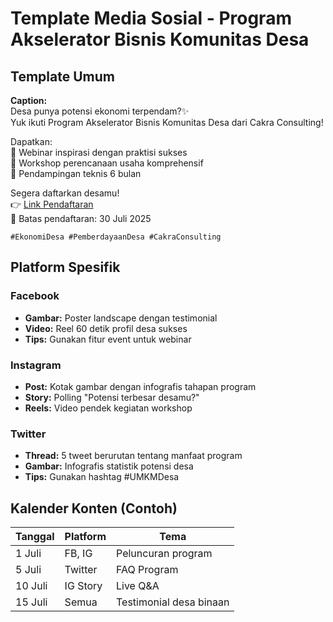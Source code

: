 # Template Media Sosial - Program Akselerator Bisnis Komunitas Desa

## Template Umum

**Caption:**  
Desa punya potensi ekonomi terpendam?✨  
Yuk ikuti Program Akselerator Bisnis Komunitas Desa dari Cakra Consulting!  

Dapatkan:  
🔹 Webinar inspirasi dengan praktisi sukses  
🔹 Workshop perencanaan usaha komprehensif  
🔹 Pendampingan teknis 6 bulan  

Segera daftarkan desamu!  
👉 [Link Pendaftaran](https://www.cakraconsulting.id/akselerator-desa)  
📅 Batas pendaftaran: 30 Juli 2025  

`#EkonomiDesa #PemberdayaanDesa #CakraConsulting`

## Platform Spesifik

### Facebook

- **Gambar:** Poster landscape dengan testimonial
- **Video:** Reel 60 detik profil desa sukses
- **Tips:** Gunakan fitur event untuk webinar

### Instagram

- **Post:** Kotak gambar dengan infografis tahapan program
- **Story:** Polling "Potensi terbesar desamu?"
- **Reels:** Video pendek kegiatan workshop

### Twitter

- **Thread:** 5 tweet berurutan tentang manfaat program
- **Gambar:** Infografis statistik potensi desa
- **Tips:** Gunakan hashtag #UMKMDesa

## Kalender Konten (Contoh)

| Tanggal | Platform | Tema |
|---------|----------|------|
| 1 Juli | FB, IG | Peluncuran program |
| 5 Juli | Twitter | FAQ Program |
| 10 Juli | IG Story | Live Q&A |
| 15 Juli | Semua | Testimonial desa binaan |
